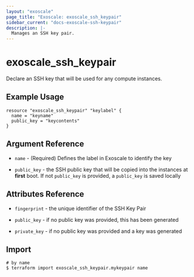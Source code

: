 ```yaml
---
layout: "exoscale"
page_title: "Exoscale: exoscale_ssh_keypair"
sidebar_current: "docs-exoscale-ssh-keypair"
description: |-
  Manages an SSH key pair.
---
```


# exoscale_ssh_keypair

Declare an SSH key that will be used for any compute instances.

## Example Usage

```hcl
resource "exoscale_ssh_keypair" "keylabel" {
  name = "keyname"
  public_key = "keycontents"
}
```

## Argument Reference

- `name` - (Required) Defines the label in Exoscale to identify the key

- `public_key` - the SSH public key that will be copied into the instances at **first** boot. If not `public_key` is provided, a `public_key` is saved locally

## Attributes Reference

- `fingerprint` - the unique identifier of the SSH Key Pair

- `public_key` - if no public key was provided, this has been generated

- `private_key` - if no public key was provided and a key was generated

## Import

```shell
# by name
$ terraform import exoscale_ssh_keypair.mykeypair name
```
